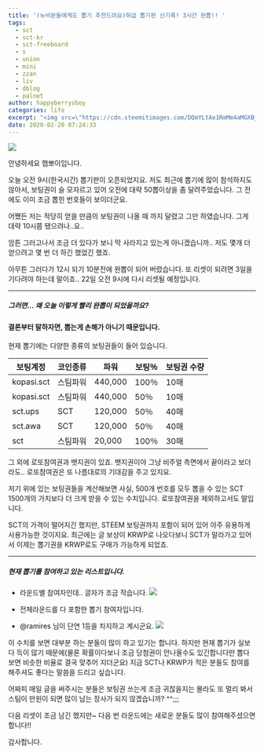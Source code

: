 ```yaml
---
title: '(뉴비분들에게도 뽑기 추천드려요)하급 뽑기판 신기록! 3시간 완뽑!! '
tags:
  - sct
  - sct-kr
  - sct-freeboard
  - s
  - union
  - mini
  - zzan
  - liv
  - dblog
  - palnet
author: happyberrysboy
categories: life
excerpt: "<img src=\"https://cdn.steemitimages.com/DQmYLtAe1RmMm4aMGXBjo48vWKTfa7ZUgfUCZiGc83TGzHZ/image.png\" />\r\n    안녕하세요 햅뽀이입니다.    오늘 오전 9시(한국시간) 뽑기판이 오픈되었지요.  저도 최근에 뽑기에 많이 참석하지도 않아서, 보팅권이 슬 모자르고 있어 오전에 대략 50뽑이상을 좀 달려주었습니다. 그 전에도 이미 조금 뽑힌 번호들이 보이더군요.    어쨌든 저는 적당히 얻을 만큼의 보팅권이 나올 때 까지 달렸고 그만 하였습니다. 그게 대략 10시쯤....."
date: 2020-02-20 07:24:33
---
```


![](https://cdn.steemitimages.com/DQmYLtAe1RmMm4aMGXBjo48vWKTfa7ZUgfUCZiGc83TGzHZ/image.png)

안녕하세요 햅뽀이입니다.

오늘 오전 9시(한국시간) 뽑기판이 오픈되었지요.
저도 최근에 뽑기에 많이 참석하지도 않아서, 보팅권이 슬 모자르고 있어 오전에 대략 50뽑이상을 좀 달려주었습니다. 그 전에도 이미 조금 뽑힌 번호들이 보이더군요.

어쨌든 저는 적당히 얻을 만큼의 보팅권이 나올 때 까지 달렸고 그만 하였습니다. 그게 대략 10시쯤 됐으려나..요..

암튼 그러고나서 조금 더 있다가 보니 막 사라지고 있는게 아니겠습니까..  저도 몇개 더 얻으려고 몇 번 더 하긴 했었긴 했죠.

아무튼 그러다가 12시 되기 10분전에 완뽑이 되어 버렸습니다. 또 리셋이 되려면 3일을 기다려야 하는데 말이죠..
22일 오전 9시에 다시 리셋될 예정입니다.

___

##### 그러면... 왜 오늘 이렇게 빨리 완뽑이 되었을까요?

#### 결론부터 말하자면, 뽑는게 손해가 아니기 때문입니다.

현재 뽑기에는 다양한 종류의 보팅권들이 들어 있습니다. 

|보팅계정|코인종류|파워|보팅％|보팅권 수량|
|--|--|--|--|--|
|kopasi.sct|스팀파워|440,000|100％|10매|
|kopasi.sct|스팀파워|440,000|50％|10매|
|sct.ups|SCT|120,000|50％|40매|
|sct.awa|SCT|120,000|50％|40매|
|sct|스팀파워|20,000|100％|30매|

그 외에 로또참여권과 뱃지권이 있죠.
뱃지권이야 그냥 비주얼 측면에서 끝이라고 보더라도..
로또참여권은 또 나름대로의 기대감을 주고 있지요.

저기 위에 있는 보팅권들을 계산해보면 사실, 500개 번호를 모두 뽑을 수 있는 SCT 1500개의 가치보다 더 크게 받을 수 있는 수치입니다. 로또참여권을 제외하고서도 말입니다.

SCT의 가격이 떨어지긴 했지만, STEEM 보팅권까지 포함이 되어 있어 아주 유용하게 사용가능한 것이지요.
최근에는 글 보상이 KRWP로 나오다보니 SCT가 말라가고 있어서 이제는 뽑기권을 KRWP로도 구매가 가능하게 되었죠.

___

##### 현재 뽑기를 참여하고 있는 리스트입니다.
- 라운드별 참여자인데.. 글자가 조금 작습니다.
![](https://cdn.steemitimages.com/DQmaJyfedk8mR2iTo7RfevJH7nnowKVnJHfFx3wQJT2gFLZ/image.png)

- 전체라운드를 다 포함한 뽑기 참여자입니다.
- @ramires 님이 단연 1등을 차지하고 계시군요.
![](https://cdn.steemitimages.com/DQmSNkg192pqdtLMM4eqyk6HUpHS5Zx8qCT9orbUQhLp4YM/image.png)

이 수치를 보면 대부분 하는 분들이 많이 하고 있기는 합니다. 하지만 현재 뽑기가 실보다 득이 많기 때문에(물론 확률이다보니 조금 당첨권이 안나올수도 있긴합니다만 뽑다보면 비슷한 비율로 결국 맞추어 지더군요) 지금 SCT나 KRWP가 적은 분들도 참여를 해주셔도 좋다는 말씀을 드리고 싶습니다.

어짜피 매일 글을 써주시는 분들은 보팅권 쓰는게 조금 귀찮을지는 몰라도 또 멀리 봐서 스팀이 만원이 되면 많이 남는 장사가 되지 않겠습니까? ^^;;;

다음 리셋이 조금 남긴 했지만~ 다음 번 라운드에는 새로운 분들도 많이 참여해주셨으면 합니다!!

감사합니다.